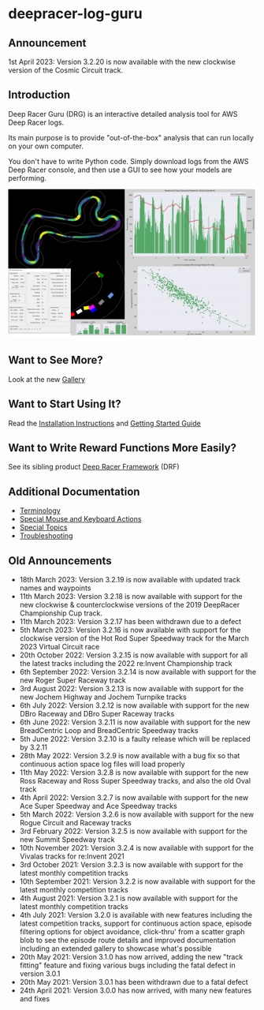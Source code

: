 # deepracer-log-guru

## Announcement
1st April 2023: Version 3.2.20 is now available with the new clockwise version of the Cosmic Circuit track.

## Introduction

Deep Racer Guru (DRG) is an interactive detailed analysis tool for AWS Deep Racer logs.

Its main purpose is to provide "out-of-the-box" analysis that can run locally on your own computer.

You don't have to write Python code. Simply download logs from the AWS Deep Racer console, and then use a GUI to see how your models are performing.

![Analyze DeepRacer logs easily with DRG](docs/pictures/gallery_v3/collage.png)

## Want to See More?

Look at the new [Gallery](docs/gallery.md)

## Want to Start Using It?

Read the [Installation Instructions](docs/installation.md) and [Getting Started Guide](docs/getting_started.md)

## Want to Write Reward Functions More Easily?

See its sibling product [Deep Racer Framework](https://github.com/dmh23/deep_racer_framework) (DRF)

## Additional Documentation

* [Terminology](docs/terminology.md)
* [Special Mouse and Keyboard Actions](docs/mouse_and_keyboard.md)
* [Special Topics](docs/special_topics.md)
* [Troubleshooting](docs/trouble_shooting.md)

## Old Announcements
* 18th March 2023: Version 3.2.19 is now available with updated track names and waypoints
* 11th March 2023: Version 3.2.18 is now available with support for the new clockwise & counterclockwise versions of the 2019 DeepRacer Championship Cup track.
* 11th March 2023: Version 3.2.17 has been withdrawn due to a defect
* 5th March 2023: Version 3.2.16 is now available with support for the clockwise version of the Hot Rod Super Speedway track for the March 2023 Virtual Circuit race
* 20th October 2022: Version 3.2.15 is now available with support for all the latest tracks including the 2022 re:Invent Championship track
* 6th September 2022: Version 3.2.14 is now available with support for the new Roger Super Raceway track
* 3rd August 2022: Version 3.2.13 is now available with support for the new Jochem Highway and Jochem Turnpike tracks
* 6th July 2022: Version 3.2.12 is now available with support for the new DBro Raceway and DBro Super Raceway tracks
* 6th June 2022: Version 3.2.11 is now available with support for the new BreadCentric Loop and BreadCentric Speedway tracks
* 5th June 2022: Version 3.2.10 is a faulty release which will be replaced by 3.2.11
* 28th May 2022: Version 3.2.9 is now available with a bug fix so that continuous action space log files will load properly
* 11th May 2022: Version 3.2.8 is now available with support for the new Ross Raceway and Ross Super Speedway tracks, and also the old Oval track
* 4th April 2022: Version 3.2.7 is now available with support for the new Ace Super Speedway and Ace Speedway tracks
* 5th March 2022: Version 3.2.6 is now available with support for the new Rogue Circuit and Raceway tracks
* 3rd February 2022: Version 3.2.5 is now available with support for the new Summit Speedway track
* 10th November 2021: Version 3.2.4 is now available with support for the Vivalas tracks for re:Invent 2021
* 3rd October 2021: Version 3.2.3 is now available with support for the latest monthly competition tracks
* 10th September 2021: Version 3.2.2 is now available with support for the latest monthly competition tracks
* 4th August 2021: Version 3.2.1 is now available with support for the latest monthly competition tracks
* 4th July 2021: Version 3.2.0 is available with new features including the latest competition tracks, support for continuous action space, episode filtering options for object avoidance, click-thru' from a scatter graph blob to see the episode route details and improved documentation including an extended gallery to showcase what's possible
* 20th May 2021: Version 3.1.0 has now arrived, adding the new "track fitting" feature and fixing various bugs including the fatal defect in version 3.0.1
* 20th May 2021: Version 3.0.1 has been withdrawn due to a fatal defect
* 24th April 2021: Version 3.0.0 has now arrived, with many new features and fixes




